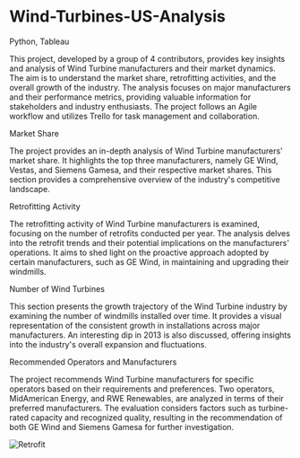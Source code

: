 # Wind-Turbines-US-Analysis
Python, Tableau

This project, developed by a group of 4 contributors, provides key insights and analysis of Wind Turbine manufacturers and their market dynamics. The aim is to understand the market share, retrofitting activities, and the overall growth of the industry. The analysis focuses on major manufacturers and their performance metrics, providing valuable information for stakeholders and industry enthusiasts. The project follows an Agile workflow and utilizes Trello for task management and collaboration.

Market Share

The project provides an in-depth analysis of Wind Turbine manufacturers' market share. It highlights the top three manufacturers, namely GE Wind, Vestas, and Siemens Gamesa, and their respective market shares. This section provides a comprehensive overview of the industry's competitive landscape.

Retrofitting Activity

The retrofitting activity of Wind Turbine manufacturers is examined, focusing on the number of retrofits conducted per year. The analysis delves into the retrofit trends and their potential implications on the manufacturers' operations. It aims to shed light on the proactive approach adopted by certain manufacturers, such as GE Wind, in maintaining and upgrading their windmills.

Number of Wind Turbines

This section presents the growth trajectory of the Wind Turbine industry by examining the number of windmills installed over time. It provides a visual representation of the consistent growth in installations across major manufacturers. An interesting dip in 2013 is also discussed, offering insights into the industry's overall expansion and fluctuations.

Recommended Operators and Manufacturers

The project recommends Wind Turbine manufacturers for specific operators based on their requirements and preferences. Two operators, MidAmerican Energy, and RWE Renewables, are analyzed in terms of their preferred manufacturers. The evaluation considers factors such as turbine-rated capacity and recognized quality, resulting in the recommendation of both GE Wind and Siemens Gamesa for further investigation.


![Retrofit](https://github.com/surajsathish997/Wind-Turbines-US-Analysis/assets/18410759/0f075f51-fd3f-4efa-95d3-3846fa290ee1)
